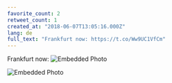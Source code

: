 ```yaml
---
favorite_count: 2
retweet_count: 1
created_at: "2018-06-07T13:05:16.000Z"
lang: de
full_text: "Frankfurt now: https://t.co/Ww9UC1VfCm"
---
```


Frankfurt now:
![Embedded Photo](https://twitter-media-coderbyheart.s3.eu-north-1.amazonaws.com/1004710885401690114-DfFzLLBXUAAHZ1P.jpg)

![Embedded Photo](https://twitter-media-coderbyheart.s3.eu-north-1.amazonaws.com/1004710885401690114-DfFzNMJW4AIlM_9.jpg)
